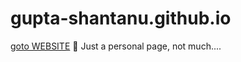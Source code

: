# gupta-shantanu.github.io
[goto WEBSITE](http://gupta-shantanu.github.io)
:metal: Just a personal page, not much....
